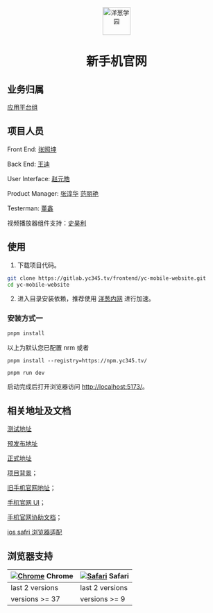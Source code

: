 <div align="center">
  <a href="https://yangcongxueyuan.com/">
    <img alt="洋葱学园" height="64" src="https://fp.yangcong345.com/img/logo.81cc7f0.png">
  </a>
</div>

<div align="center">
  <h1>新手机官网</h1>
</div>

## 业务归属

[应用平台组](https://guanghe.feishu.cn/docs/doccn0DuKq3jWCXFwLES4VnxdYe)


## 项目人员

Front End: [张照坤](zhangzhaokun@guanghe.tv)

Back End: [王迪](wangdi@guanghe.tv)

User Interface: [赵元皓](zhaoyuanhao@guanghe.tv)

Product Manager: [张淳华](zhangchunhua@guanghe.tv) [范丽艳](fanliyan@guanghe.tv)

Testerman: [董鑫](dongxin@guanghe.tv)

视频播放器组件支持：[史昊利](haoli@guanghe.tv)

## 使用

1. 下载项目代码。

```bash
git clone https://gitlab.yc345.tv/frontend/yc-mobile-website.git
cd yc-mobile-website
```

2. 进入目录安装依赖，推荐使用 [洋葱内网](https://npm.yc345.tv/) 进行加速。

### 安装方式一

```bash
pnpm install
```
以上为默认您已配置 nrm 或者
``` shell
pnpm install --registry=https://npm.yc345.tv/
```

```bash
pnpm run dev
```

启动完成后打开浏览器访问 [http://localhost:5173/](http://localhost:5173/)。

## 相关地址及文档
[测试地址](https://m-test.yangcong345.com)

[预发布地址](https://m-stage.yangcong345.com)

[正式地址](https://m.yangcong345.com)

[项目背景](https://guanghe.feishu.cn/docx/CpQKdQg0joKD6dx4DHmcbpLrnUc)；

[旧手机官网地址](https://gitlab.yc345.tv/frontend/ycmach_growth)；

[手机官网 UI](https://lanhuapp.com/link/#/invite?sid=lxidnFsa)；

[手机官网协助文档](https://guanghe.feishu.cn/docx/P2S5d4XLCodM5DxwLfuc37hNnrf)；

[ios safri 浏览器适配](https://developer.apple.com/library/archive/documentation/General/Conceptual/AppSearch/UniversalLinks.html)

## 浏览器支持

|  [![Chrome](https://raw.githubusercontent.com/alrra/browser-logos/master/src/chrome/chrome_48x48.png)](https://godban.github.io/browsers-support-badges/) Chrome | [![Safari](https://raw.githubusercontent.com/alrra/browser-logos/master/src/safari/safari_48x48.png)](https://godban.github.io/browsers-support-badges/) Safari |
| --- | --- |
| last 2 versions | last 2 versions |
| versions >= 37 | versions >= 9 |
